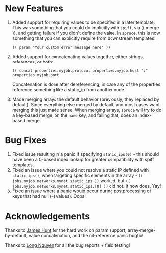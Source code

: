 # New Features
1. Added support for requiring values to be specified in a later template. This
   was something that you could do implicitly with `spiff`, via (( merge )), and getting
   failure if you didn't define the value. In `spruce`, this is now something that you can
   explicitly require from downstream templates:

   ```(( param "Your custom error message here" ))```

2. Added support for concatenating values together, either strings, references, or both:

   ``` (( concat properties.myjob.protocol properties.myjob.host ":" properties.myjob.port ```

   Concatenation is done after dereferencing, in case any of the properties reference something like
   a static_ip from another node.

3. Made merging arrays the default behavior (previously, they replaced by default). Since
   everything else merged by default, and most cases want merging this just made sense. When
   merging arrays, `spruce` will try to do a key-based merge, on the `name` key, and failing that,
   does an index-based merge.

# Bug Fixes

1. Fixed issue resulting in a panic if specifying `static_ips(0)` - this should have been a 0-based
   index lookup for greater compatibility with spiff templates.
2. Fixed an issue where you could not resolve a static IP defined with `static_ips()`, when
   targeting specific elements in the array - `(( jobs.myjob.networks.mynet.static_ips ))` worked,
   but `(( jobs.myjob.networks.mynet.static_ips.[0] ))` did not. It now does. Yay!
3. Fixed an issue where a panic would occur during postprocessing of keys that had null (`~`) values). Oops!

# Acknowledgements

Thanks to [James Hunt](https://github.com/filefrog) for the hard work on param support, array-merge-by-default,
value concatenation, and the nil-reference panic bugfix!

Thanks to [Long Nguyen](https://github.com/longnguyen11288) for all the bug reports + field testing!

